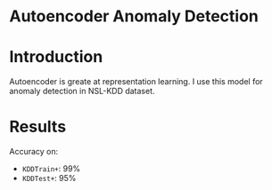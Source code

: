 # Autoencoder Anomaly Detection

# Introduction

Autoencoder is greate at representation learning. I use this model for anomaly detection in NSL-KDD dataset.

# Results
Accuracy on:
- `KDDTrain+`: 99%
- `KDDTest+`: 95%
